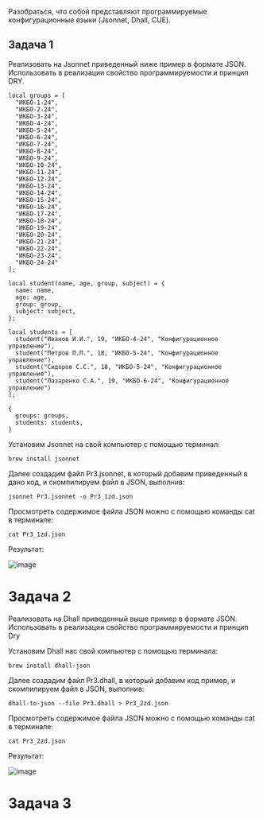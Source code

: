 Разобраться, что собой представляют программируемые конфигурационные языки (Jsonnet, Dhall, CUE).
## Задача 1
Реализовать на Jsonnet приведенный ниже пример в формате JSON. Использовать в реализации свойство программируемости и принцип DRY.<br>
```
local groups = [
  "ИКБО-1-24",
  "ИКБО-2-24",
  "ИКБО-3-24",
  "ИКБО-4-24",
  "ИКБО-5-24",
  "ИКБО-6-24",
  "ИКБО-7-24",
  "ИКБО-8-24",
  "ИКБО-9-24",
  "ИКБО-10-24",
  "ИКБО-11-24",
  "ИКБО-12-24",
  "ИКБО-13-24",
  "ИКБО-14-24",
  "ИКБО-15-24",
  "ИКБО-16-24",
  "ИКБО-17-24",
  "ИКБО-18-24",
  "ИКБО-19-24",
  "ИКБО-20-24",
  "ИКБО-21-24",
  "ИКБО-22-24",
  "ИКБО-23-24",
  "ИКБО-24-24"
];

local student(name, age, group, subject) = {
  name: name,
  age: age,
  group: group,
  subject: subject,
};

local students = [
  student("Иванов И.И.", 19, "ИКБО-4-24", "Конфигурационное управление"),
  student("Петров П.П.", 18, "ИКБО-5-24", "Конфигурационное управление"),
  student("Сидоров С.С.", 18, "ИКБО-5-24", "Конфигурационное управление"),
  student("Лазаренко С.А.", 19, "ИКБО-6-24", "Конфигурационное управление")
];

{
  groups: groups,
  students: students,
}
```
Установим Jsonnet на свой компьютер с помощью терминал:<br>
```
brew install jsonnet
```
Далее создадим файл Pr3.jsonnet, в который добавим приведенный в дано код, и скомпилируем файл в JSON, выполнив:<br>
```
jsonnet Pr3.jsonnet -o Pr3_1zd.json
```
Просмотреть содержимое файла JSON можно с помощью команды cat в терминале:<br>
```
cat Pr3_1zd.json
```
Результат:<br>

![image](https://github.com/user-attachments/assets/9328d131-bdff-4911-8a3c-2597d7a213ac)<br>

# Задача 2
Реализовать на Dhall приведенный выше пример в формате JSON. Использовать в реализации свойство программируемости и принцип Dry<br>

Установим Dhall нас свой компьютер с помощью терминала:<br>
```
brew install dhall-json
```
Далее создадим файл Pr3.dhall, в который добавим код пример, и скомпилируем файл в JSON, выполнив:<br>
```
dhall-to-json --file Pr3.dhall > Pr3_2zd.json
```
Просмотреть содержимое файла JSON можно с помощью команды cat в терминале:<br>
```
cat Pr3_2zd.json
```
Результат:<br>

![image](https://github.com/user-attachments/assets/6f3bf8e7-3932-4adf-8848-05d65e1e8a37)<br>

# Задача 3

